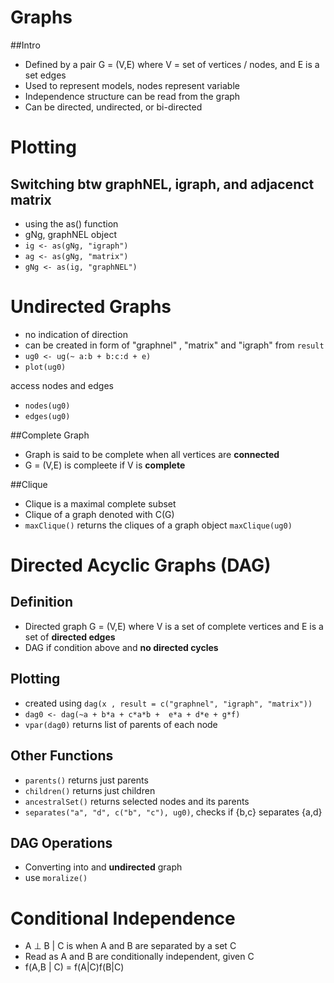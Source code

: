 # Graphs

##Intro
* Defined by a pair G = (V,E) where V = set of vertices / nodes, and E is a set edges
* Used to represent models, nodes represent variable
* Independence structure can be read from the graph
* Can be directed, undirected, or bi-directed

# Plotting

## Switching btw graphNEL, igraph, and adjacenct matrix
* using the as() function
* gNg, graphNEL object
* `ig <- as(gNg, "igraph")` 
* `ag <- as(gNg, "matrix")`
* `gNg <- as(ig, "graphNEL")`

# Undirected Graphs
* no indication of direction
* can be created in form of "graphnel" , "matrix" and "igraph" from `result`
* `ug0 <- ug(~ a:b + b:c:d + e) `
* `plot(ug0)`

access nodes and edges
* `nodes(ug0)`
* `edges(ug0)`

##Complete Graph
* Graph is said to be complete when all vertices are **connected**
* G = (V,E) is compleete if V is **complete**

##Clique
* Clique is a maximal complete subset
* Clique of a graph denoted with C(G)
* `maxClique()` returns the cliques of a graph object
`maxClique(ug0)`

# Directed Acyclic Graphs (DAG)

## Definition
* Directed graph G = (V,E) where V is a set of complete vertices and E is a set of **directed edges**
* DAG if condition above and **no directed cycles**

## Plotting
* created using `dag(x , result = c("graphnel", "igraph", "matrix"))`
* `dag0 <- dag(~a + b*a + c*a*b +  e*a + d*e + g*f) `
* `vpar(dag0)` returns list of parents of each node


## Other Functions
* `parents()` returns just parents
* `children()` returns just children
* `ancestralSet()` returns selected nodes and its parents
* `separates("a", "d", c("b", "c"), ug0)`, checks if {b,c} separates {a,d}


## DAG Operations
* Converting into and **undirected** graph
* use `moralize()`

# Conditional Independence

* A ⊥ B | C is when A and B are separated by a set C
* Read as A and B are conditionally independent, given C
* f(A,B | C) = f(A|C)f(B|C)


